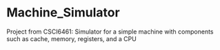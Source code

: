# Machine_Simulator
Project from CSCI6461:  Simulator for a simple machine with components such as cache, memory, registers, and a CPU
